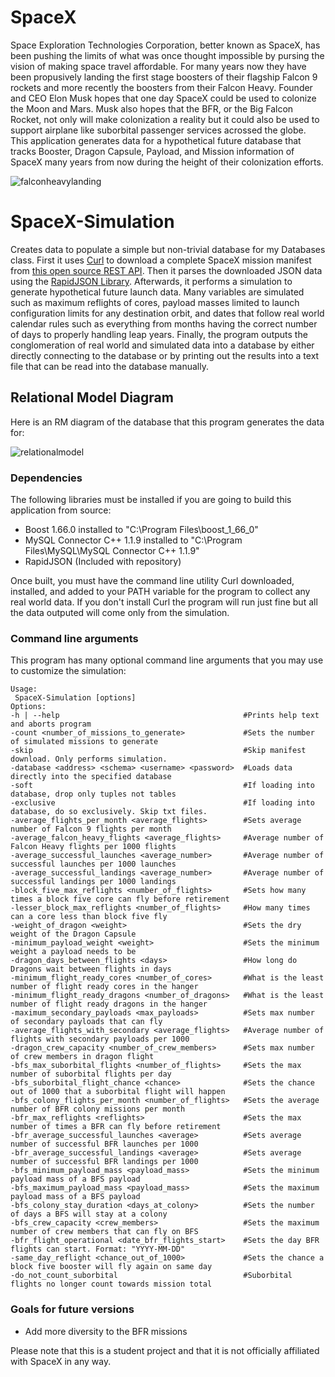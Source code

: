 # SpaceX
Space Exploration Technologies Corporation, better known as SpaceX, has been pushing the limits of what was once thought impossible by pursing the vision of making space travel affordable. For many years now they have been propusively landing the first stage boosters of their flagship Falcon 9 rockets and more recently the boosters from their Falcon Heavy. Founder and CEO Elon Musk hopes that one day SpaceX could be used to colonize the Moon and Mars. Musk also hopes that the BFR, or the Big Falcon Rocket, not only will make colonization a reality but it could also be used to support airplane like suborbital passenger services acrossed the globe. This application generates data for a hypothetical future database that tracks Booster, Dragon Capsule, Payload, and Mission information of SpaceX many years from now during the height of their colonization efforts. 

![falconheavylanding](https://media.giphy.com/media/25Ipk4yBFvRmBCuTfc/giphy.gif)

# SpaceX-Simulation
Creates data to populate a simple but non-trivial database for my Databases class. First it uses [Curl](https://curl.haxx.se/) to download a complete SpaceX mission manifest from [this open source REST API](https://github.com/r-spacex/SpaceX-API). Then it parses the downloaded JSON data using the [RapidJSON Library](http://rapidjson.org/). Afterwards, it performs a simulation to generate hypothetical future launch data. Many variables are simulated such as maximum reflights of cores, payload masses limited to launch configuration limits for any destination orbit, and dates that follow real world calendar rules such as everything from months having the correct number of days to properly handling leap years. Finally, the program outputs the conglomeration of real world and simulated data into a database by either directly connecting to the database or by printing out the results into a text file that can be read into the database manually. 

## Relational Model Diagram
Here is an RM diagram of the database that this program generates the data for:

![relationalmodel](https://user-images.githubusercontent.com/12504656/38783723-a41a3a5c-40cb-11e8-9d92-5e0853973aa5.png)

### Dependencies
The following libraries must be installed if you are going to build this application from source:
 * Boost 1.66.0 installed to "C:\Program Files\boost_1_66_0"
 * MySQL Connector C++ 1.1.9 installed to "C:\Program Files\MySQL\MySQL Connector C++ 1.1.9"
 * RapidJSON (Included with repository)

Once built, you must have the command line utility Curl downloaded, installed, and added to your PATH variable for the program to collect any real world data. If you don't install Curl the program will run just fine but all the data outputed will come only from the simulation.

 ### Command line arguments
 This program has many optional command line arguments that you may use to customize the simulation: 
 ~~~~
 Usage:
  SpaceX-Simulation [options]
 Options:
 -h | --help                                         #Prints help text and aborts program
 -count <number_of_missions_to_generate>             #Sets the number of simulated missions to generate
 -skip                                               #Skip manifest download. Only performs simulation.
 -database <address> <schema> <username> <password>  #Loads data directly into the specified database
 -soft                                               #If loading into database, drop only tuples not tables
 -exclusive                                          #If loading into database, do so exclusively. Skip txt files.
 -average_flights_per_month <average_flights>        #Sets average number of Falcon 9 flights per month
 -average_falcon_heavy_flights <average_flights>     #Average number of Falcon Heavy flights per 1000 flights
 -average_successful_launches <average_number>       #Average number of successful launches per 1000 launches
 -average_successful_landings <average_number>       #Average number of successful landings per 1000 landings
 -block_five_max_reflights <number_of_flights>       #Sets how many times a block five core can fly before retirement
 -lesser_block_max_reflights <number_of_flights>     #How many times can a core less than block five fly
 -weight_of_dragon <weight>                          #Sets the dry weight of the Dragon Capsule
 -minimum_payload_weight <weight>                    #Sets the minimum weight a payload needs to be
 -dragon_days_between_flights <days>                 #How long do Dragons wait between flights in days
 -minimum_flight_ready_cores <number_of_cores>       #What is the least number of flight ready cores in the hanger
 -minimum_flight_ready_dragons <number_of_dragons>   #What is the least number of flight ready dragons in the hanger
 -maximum_secondary_payloads <max_payloads>          #Sets max number of secondary payloads that can fly
 -average_flights_with_secondary <average_flights>   #Average number of flights with secondary payloads per 1000
 -dragon_crew_capacity <number_of_crew_members>      #Sets max number of crew members in dragon flight
 -bfs_max_suborbital_flights <number_of_flights>     #Sets the max number of suborbital flights per day
 -bfs_suborbital_flight_chance <chance>              #Sets the chance out of 1000 that a suborbital flight will happen
 -bfs_colony_flights_per_month <number_of_flights>   #Sets the average number of BFR colony missions per month
 -bfr_max_reflights <reflights>                      #Sets the max number of times a BFR can fly before retirement
 -bfr_average_successful_launches <average>          #Sets average number of successful BFR launches per 1000
 -bfr_average_successful_landings <average>          #Sets average number of successful BFR landings per 1000
 -bfs_minimum_payload_mass <payload_mass>            #Sets the minimum payload mass of a BFS payload
 -bfs_maximum_payload_mass <payload_mass>            #Sets the maximum payload mass of a BFS payload
 -bfs_colony_stay_duration <days_at_colony>          #Sets the number of days a BFS will stay at a colony
 -bfs_crew_capacity <crew_members>                   #Sets the maximum number of crew members that can fly on BFS
 -bfr_flight_operational <date_bfr_flights_start>    #Sets the day BFR flights can start. Format: "YYYY-MM-DD"
 -same_day_reflight <chance_out_of_1000>             #Sets the chance a block five booster will fly again on same day
 -do_not_count_suborbital                            #Suborbital flights no longer count towards mission total
 ~~~~

 ### Goals for future versions
 * Add more diversity to the BFR missions
 
Please note that this is a student project and that it is not officially affiliated with SpaceX in any way.
